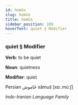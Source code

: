 ```yaml
---
id: homüs
slug: homüs
title: homüs
sidebar_position: 109
hoverText: quiet § Modifier
---
```


### quiet § Modifier

**Verb**: to be quiet

**Noun**: quietness

**Modifier**: quiet

Persian خَاموش xâmuš [xɒː.múːʃ]

*Indo-Iranian Language Family*